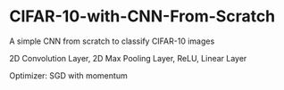# CIFAR-10-with-CNN-From-Scratch
A simple CNN from scratch to classify CIFAR-10 images

2D Convolution Layer, 2D Max Pooling Layer, ReLU, Linear Layer

Optimizer: SGD with momentum
